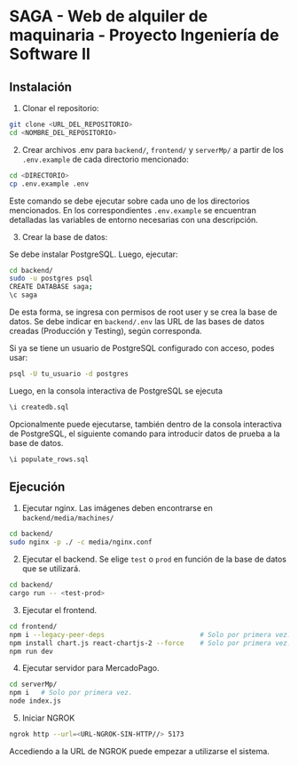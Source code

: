 # SAGA - Web de alquiler de maquinaria - Proyecto Ingeniería de Software II

## Instalación
1. Clonar el repositorio:

```bash
git clone <URL_DEL_REPOSITORIO>
cd <NOMBRE_DEL_REPOSITORIO>
```

2. Crear archivos .env para `backend/`, `frontend/` y `serverMp/` a partir de los `.env.example` de cada directorio mencionado:

```bash
cd <DIRECTORIO>
cp .env.example .env
```

Este comando se debe ejecutar sobre cada uno de los directorios mencionados. En los correspondientes `.env.example` se encuentran detalladas las variables de entorno necesarias con una descripción.

3. Crear la base de datos:

Se debe instalar PostgreSQL. Luego, ejecutar:

```bash
cd backend/
sudo -u postgres psql
CREATE DATABASE saga;
\c saga
```

De esta forma, se ingresa con permisos de root user y se crea la base de datos. 
Se debe indicar en `backend/.env` las URL de las bases de datos creadas (Producción y Testing), según corresponda.

Si ya se tiene un usuario de PostgreSQL configurado con acceso, podes usar:

```bash
psql -U tu_usuario -d postgres
```

Luego, en la consola interactiva de PostgreSQL se ejecuta

```bash
\i createdb.sql
```

Opcionalmente puede ejecutarse, también dentro de la consola interactiva de PostgreSQL, el siguiente comando para introducir datos de prueba a la base de datos.

```bash
\i populate_rows.sql
```

## Ejecución

1. Ejecutar nginx. Las imágenes deben encontrarse en `backend/media/machines/`

```bash
cd backend/
sudo nginx -p ./ -c media/nginx.conf
```

2. Ejecutar el backend. Se elige `test` o `prod` en función de la base de datos que se utilizará.

```bash
cd backend/
cargo run -- <test-prod>
```

3. Ejecutar el frontend.

```bash
cd frontend/
npm i --legacy-peer-deps                        # Solo por primera vez.
npm install chart.js react-chartjs-2 --force    # Solo por primera vez.
npm run dev
```

4. Ejecutar servidor para MercadoPago.

```bash
cd serverMp/
npm i   # Solo por primera vez.
node index.js
```

5. Iniciar NGROK

```bash
ngrok http --url=<URL-NGROK-SIN-HTTP//> 5173
```

Accediendo a la URL de NGROK puede empezar a utilizarse el sistema.